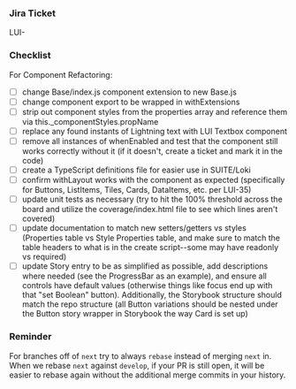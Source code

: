 <!-- Provide additional context -->

<!-- Link related issue/PR numbers with # (typing LUI-123 will auto-link to the Jira) -->
### Jira Ticket
LUI-

<!-- Add or remove items as needed -->
### Checklist

For Component Refactoring:
- [ ] change Base/index.js component extension to new Base.js
- [ ] change component export to be wrapped in withExtensions
- [ ] strip out component styles from the properties array and reference them via this._componentStyles.propName
- [ ] replace any found instants of Lightning text with LUI Textbox component
- [ ] remove all instances of whenEnabled and test that the component still works correctly without it (if it doesn't, create a ticket and mark it in the code)
- [ ] create a TypeScript definitions file for easier use in SUITE/Loki
- [ ] confirm withLayout works with the component as expected (specifically for Buttons, ListItems, Tiles, Cards, DataItems, etc. per LUI-35)
- [ ] update unit tests as necessary (try to hit the 100% threshold across the board and utilize the coverage/index.html file to see which lines aren't covered)
- [ ] update documentation to match new setters/getters vs styles (Properties table vs Style Properties table, and make sure to match the table headers to what is in the create script--some may have readonly vs required)
- [ ] update Story entry to be as simplified as possible, add descriptions where needed (see the ProgressBar as an example), and ensure all controls have default values (otherwise things like focus end up with that "set Boolean" button). Additionally, the Storybook structure should match the repo structure (all Button variations should be nested under the Button story wrapper in Storybook the way Card is set up)

### Reminder
For branches off of `next` try to always `rebase` instead of merging `next` in. When we rebase `next` against `develop`, if your PR is still open, it will be easier to rebase again without the additional merge commits in your history.
